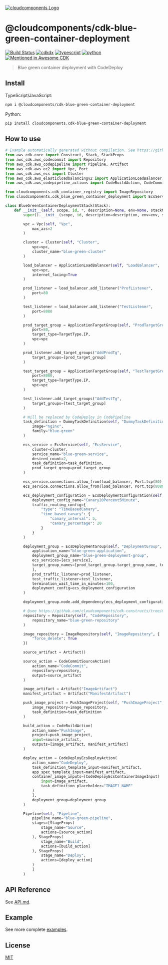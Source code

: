 [![cloudcomponents Logo](https://raw.githubusercontent.com/cloudcomponents/cdk-constructs/master/logo.png)](https://github.com/cloudcomponents/cdk-constructs)

# @cloudcomponents/cdk-blue-green-container-deployment

[![Build Status](https://github.com/cloudcomponents/cdk-constructs/workflows/Build/badge.svg)](https://github.com/cloudcomponents/cdk-constructs/actions?query=workflow=Build)
[![cdkdx](https://img.shields.io/badge/buildtool-cdkdx-blue.svg)](https://github.com/hupe1980/cdkdx)
[![typescript](https://img.shields.io/badge/jsii-typescript-blueviolet.svg)](https://www.npmjs.com/package/@cloudcomponents/cdk-blue-green-container-deployment)
[![python](https://img.shields.io/badge/jsii-python-blueviolet.svg)](https://pypi.org/project/cloudcomponents.cdk-blue-green-container-deployment/)
[![Mentioned in Awesome CDK](https://awesome.re/mentioned-badge.svg)](https://github.com/kolomied/awesome-cdk)

> Blue green container deployment with CodeDeploy

## Install

TypeScript/JavaScript:

```bash
npm i @cloudcomponents/cdk-blue-green-container-deployment
```

Python:

```bash
pip install cloudcomponents.cdk-blue-green-container-deployment
```

## How to use

```python
# Example automatically generated without compilation. See https://github.com/aws/jsii/issues/826
from aws_cdk.core import Construct, Stack, StackProps
from aws_cdk.aws_codecommit import Repository
from aws_cdk.aws_codepipeline import Pipeline, Artifact
from aws_cdk.aws_ec2 import Vpc, Port
from aws_cdk.aws_ecs import Cluster
from aws_cdk.aws_elasticloadbalancingv2 import ApplicationLoadBalancer, ApplicationTargetGroup, TargetType
from aws_cdk.aws_codepipeline_actions import CodeBuildAction, CodeCommitSourceAction, CodeDeployEcsDeployAction

from cloudcomponents.cdk_container_registry import ImageRepository
from cloudcomponents.cdk_blue_green_container_deployment import EcsService, DummyTaskDefinition, EcsDeploymentGroup, PushImageProject

class BlueGreenContainerDeploymentStack(Stack):
    def __init__(self, scope, id, *, description=None, env=None, stackName=None, tags=None, synthesizer=None, terminationProtection=None, analyticsReporting=None):
        super().__init__(scope, id, description=description, env=env, stackName=stackName, tags=tags, synthesizer=synthesizer, terminationProtection=terminationProtection, analyticsReporting=analyticsReporting)

        vpc = Vpc(self, "Vpc",
            max_azs=2
        )

        cluster = Cluster(self, "Cluster",
            vpc=vpc,
            cluster_name="blue-green-cluster"
        )

        load_balancer = ApplicationLoadBalancer(self, "LoadBalancer",
            vpc=vpc,
            internet_facing=True
        )

        prod_listener = load_balancer.add_listener("ProfListener",
            port=80
        )

        test_listener = load_balancer.add_listener("TestListener",
            port=8080
        )

        prod_target_group = ApplicationTargetGroup(self, "ProdTargetGroup",
            port=80,
            target_type=TargetType.IP,
            vpc=vpc
        )

        prod_listener.add_target_groups("AddProdTg",
            target_groups=[prod_target_group]
        )

        test_target_group = ApplicationTargetGroup(self, "TestTargetGroup",
            port=8080,
            target_type=TargetType.IP,
            vpc=vpc
        )

        test_listener.add_target_groups("AddTestTg",
            target_groups=[test_target_group]
        )

        # Will be replaced by CodeDeploy in CodePipeline
        task_definition = DummyTaskDefinition(self, "DummyTaskDefinition",
            image="nginx",
            family="blue-green"
        )

        ecs_service = EcsService(self, "EcsService",
            cluster=cluster,
            service_name="blue-green-service",
            desired_count=2,
            task_definition=task_definition,
            prod_target_group=prod_target_group
        )

        ecs_service.connections.allow_from(load_balancer, Port.tcp(80))
        ecs_service.connections.allow_from(load_balancer, Port.tcp(8080))

        ecs_deployment_configuration = EcsDeploymentConfiguration(self, "DeploymentConfig",
            deployment_config_name="Canary20Percent5Minute",
            traffic_routing_config={
                "type": "TimeBasedCanary",
                "time_based_canary": {
                    "canary_interval": 5,
                    "canary_percentage": 20
                }
            }
        )

        deployment_group = EcsDeploymentGroup(self, "DeploymentGroup",
            application_name="blue-green-application",
            deployment_group_name="blue-green-deployment-group",
            ecs_services=[ecs_service],
            target_group_names=[prod_target_group.target_group_name, test_target_group.target_group_name
            ],
            prod_traffic_listener=prod_listener,
            test_traffic_listener=test_listener,
            termination_wait_time_in_minutes=100,
            deployment_config=ecs_deployment_configuration
        )

        deployment_group.node.add_dependency(ecs_deployment_configuration)

        # @see https://github.com/cloudcomponents/cdk-constructs/tree/master/examples/blue-green-container-deployment-example/blue-green-repository
        repository = Repository(self, "CodeRepository",
            repository_name="blue-green-repository"
        )

        image_repository = ImageRepository(self, "ImageRepository", {
            "force_delete": True
        })

        source_artifact = Artifact()

        source_action = CodeCommitSourceAction(
            action_name="CodeCommit",
            repository=repository,
            output=source_artifact
        )

        image_artifact = Artifact("ImageArtifact")
        manifest_artifact = Artifact("ManifestArtifact")

        push_image_project = PushImageProject(self, "PushImageProject",
            image_repository=image_repository,
            task_definition=task_definition
        )

        build_action = CodeBuildAction(
            action_name="PushImage",
            project=push_image_project,
            input=source_artifact,
            outputs=[image_artifact, manifest_artifact]
        )

        deploy_action = CodeDeployEcsDeployAction(
            action_name="CodeDeploy",
            task_definition_template_input=manifest_artifact,
            app_spec_template_input=manifest_artifact,
            container_image_inputs=[CodeDeployEcsContainerImageInput(
                input=image_artifact,
                task_definition_placeholder="IMAGE1_NAME"
            )
            ],
            deployment_group=deployment_group
        )

        Pipeline(self, "Pipeline",
            pipeline_name="blue-green-pipeline",
            stages=[StageProps(
                stage_name="Source",
                actions=[source_action]
            ), StageProps(
                stage_name="Build",
                actions=[build_action]
            ), StageProps(
                stage_name="Deploy",
                actions=[deploy_action]
            )
            ]
        )
```

## API Reference

See [API.md](https://github.com/cloudcomponents/cdk-constructs/tree/master/packages/cdk-blue-green-container-deployment/API.md).

## Example

See more complete [examples](https://github.com/cloudcomponents/cdk-constructs/tree/master/examples).

## License

[MIT](https://github.com/cloudcomponents/cdk-constructs/tree/master/packages/cdk-blue-green-container-deployment//LICENSE)
